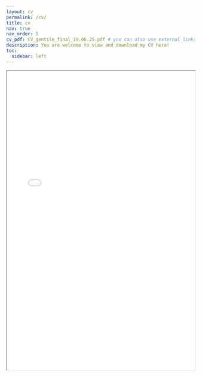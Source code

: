 ```yaml
---
layout: cv
permalink: /cv/
title: cv
nav: true
nav_order: 5
cv_pdf: CV_gentile_final_19.06.25.pdf # you can also use external links here
description: You are welcome to view and download my CV here!
toc:
  sidebar: left
---
```


<iframe src="/assets/pdf/CV_gentile_final_19.06.25.pdf" width="100%" height="800px">
    This browser does not support PDFs. Please download the PDF to view it: 
    <a href="/assets/pdf/CV_gentile_final_19.06.25.pdf">Download PDF</a>.
</iframe>
